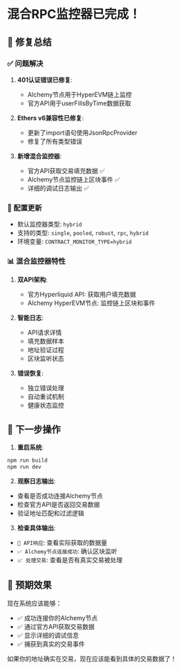 # 混合RPC监控器已完成！

## 🎯 修复总结

### ✅ 问题解决
1. **401认证错误已修复**: 
   - Alchemy节点用于HyperEVM链上监控
   - 官方API用于userFillsByTime数据获取

2. **Ethers v6兼容性已修复**:
   - 更新了import语句使用JsonRpcProvider
   - 修复了所有类型错误

3. **新增混合监控器**:
   - 官方API获取交易填充数据 ✅
   - Alchemy节点监控链上区块事件 ✅
   - 详细的调试日志输出 ✅

### 🔧 配置更新
- 默认监控器类型: `hybrid`
- 支持的类型: `single`, `pooled`, `robust`, `rpc`, `hybrid`
- 环境变量: `CONTRACT_MONITOR_TYPE=hybrid`

### 📊 混合监控器特性
1. **双API架构**:
   - 官方Hyperliquid API: 获取用户填充数据
   - Alchemy HyperEVM节点: 监控链上区块和事件

2. **智能日志**:
   - API请求详情
   - 填充数据样本
   - 地址验证过程
   - 区块监听状态

3. **错误恢复**:
   - 独立错误处理
   - 自动重试机制
   - 健康状态监控

## 🚀 下一步操作

1. **重启系统**:
```bash
npm run build
npm run dev
```

2. **观察日志输出**:
- 查看是否成功连接Alchemy节点
- 检查官方API是否返回交易数据
- 验证地址匹配和过滤逻辑

3. **检查具体输出**:
- `📡 API响应`: 查看实际获取的数据量
- `✅ Alchemy节点连接成功`: 确认区块监听
- `📈 处理交易`: 查看是否有真实交易被处理

## 🎯 预期效果

现在系统应该能够：
- ✅ 成功连接你的Alchemy节点
- ✅ 通过官方API获取交易数据
- ✅ 显示详细的调试信息
- ✅ 捕获到真实的交易事件

如果你的地址确实在交易，现在应该能看到具体的交易数据了！
